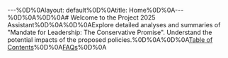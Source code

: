 ---%0D%0Alayout: default%0D%0Atitle: Home%0D%0A---%0D%0A%0D%0A# Welcome to the Project 2025 Assistant%0D%0A%0D%0AExplore detailed analyses and summaries of "Mandate for Leadership: The Conservative Promise". Understand the potential impacts of the proposed policies.%0D%0A%0D%0A[Table of Contents](toc.md)%0D%0A[FAQs](faq.md)%0D%0A 
